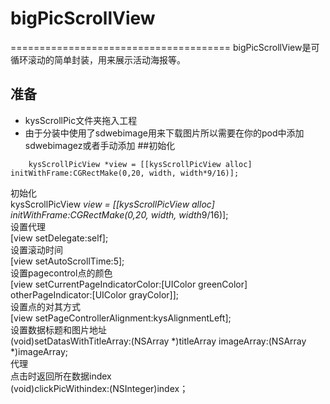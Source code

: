 # bigPicScrollView
======================================
bigPicScrollView是可循环滚动的简单封装，用来展示活动海报等。
## 准备
* kysScrollPic文件夹拖入工程
* 由于分装中使用了sdwebimage用来下载图片所以需要在你的pod中添加sdwebimagez或者手动添加
##初始化
```
    kysScrollPicView *view = [[kysScrollPicView alloc] initWithFrame:CGRectMake(0,20, width, width*9/16)];
```
初始化<br>
    kysScrollPicView *view = [[kysScrollPicView alloc] initWithFrame:CGRectMake(0,20, width, width*9/16)];<br>
设置代理<br>
    [view setDelegate:self];<br>
设置滚动时间<br>
    [view setAutoScrollTime:5];<br>
设置pagecontrol点的颜色<br>
    [view setCurrentPageIndicatorColor:[UIColor greenColor] otherPageIndicator:[UIColor grayColor]];<br>
设置点的对其方式<br>
    [view setPageControllerAlignment:kysAlignmentLeft];<br>
设置数据标题和图片地址<br>
(void)setDatasWithTitleArray:(NSArray *)titleArray imageArray:(NSArray *)imageArray;<br>
代理<br>
    点击时返回所在数据index<br>
    (void)clickPicWithindex:(NSInteger)index；<br>
    
